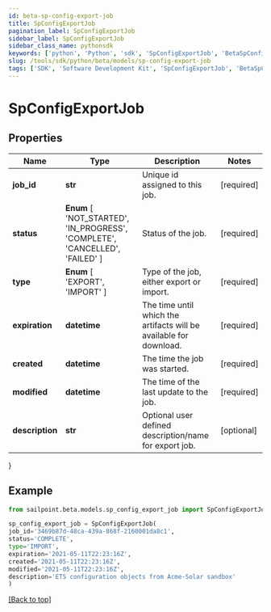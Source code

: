 ```yaml
---
id: beta-sp-config-export-job
title: SpConfigExportJob
pagination_label: SpConfigExportJob
sidebar_label: SpConfigExportJob
sidebar_class_name: pythonsdk
keywords: ['python', 'Python', 'sdk', 'SpConfigExportJob', 'BetaSpConfigExportJob'] 
slug: /tools/sdk/python/beta/models/sp-config-export-job
tags: ['SDK', 'Software Development Kit', 'SpConfigExportJob', 'BetaSpConfigExportJob']
---
```


# SpConfigExportJob


## Properties

Name | Type | Description | Notes
------------ | ------------- | ------------- | -------------
**job_id** | **str** | Unique id assigned to this job. | [required]
**status** |  **Enum** [  'NOT_STARTED',    'IN_PROGRESS',    'COMPLETE',    'CANCELLED',    'FAILED' ] | Status of the job. | [required]
**type** |  **Enum** [  'EXPORT',    'IMPORT' ] | Type of the job, either export or import. | [required]
**expiration** | **datetime** | The time until which the artifacts will be available for download. | [required]
**created** | **datetime** | The time the job was started. | [required]
**modified** | **datetime** | The time of the last update to the job. | [required]
**description** | **str** | Optional user defined description/name for export job. | [optional] 
}

## Example

```python
from sailpoint.beta.models.sp_config_export_job import SpConfigExportJob

sp_config_export_job = SpConfigExportJob(
job_id='3469b87d-48ca-439a-868f-2160001da8c1',
status='COMPLETE',
type='IMPORT',
expiration='2021-05-11T22:23:16Z',
created='2021-05-11T22:23:16Z',
modified='2021-05-11T22:23:16Z',
description='ETS configuration objects from Acme-Solar sandbox'
)

```
[[Back to top]](#) 

